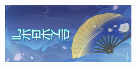 <p align="center"><a href="https://ponjo.club/reflux"><img width="80%" src="/assets/readmeheader.png" /></a></p>
